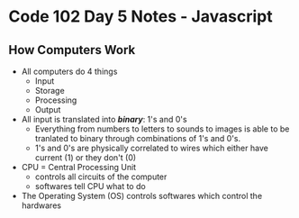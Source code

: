 # Code 102 Day 5 Notes - Javascript 





## How Computers Work

- All computers do 4 things
  - Input
  - Storage
  - Processing
  - Output
- All input is translated into ***binary***: 1's and 0's
  - Everything from numbers to letters to sounds to images is able to be tranlated to binary through combinations of 1's and 0's.
  - 1's and 0's are physically correlated to wires which either have current (1) or they don't (0)
- CPU = Central Processing Unit
  - controls all circuits of the computer
  - softwares tell CPU what to do
- The Operating System (OS) controls softwares which control the hardwares